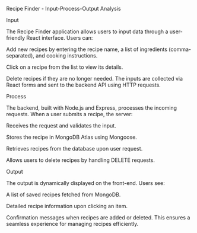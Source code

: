 Recipe Finder - Input-Process-Output Analysis

Input

The Recipe Finder application allows users to input data through a user-friendly React interface. Users can:

Add new recipes by entering the recipe name, a list of ingredients (comma-separated), and cooking instructions.

Click on a recipe from the list to view its details.

Delete recipes if they are no longer needed.
The inputs are collected via React forms and sent to the backend API using HTTP requests.

Process

The backend, built with Node.js and Express, processes the incoming requests. When a user submits a recipe, the server:

Receives the request and validates the input.

Stores the recipe in MongoDB Atlas using Mongoose.

Retrieves recipes from the database upon user request.

Allows users to delete recipes by handling DELETE requests.

Output

The output is dynamically displayed on the front-end. Users see:

A list of saved recipes fetched from MongoDB.

Detailed recipe information upon clicking an item.

Confirmation messages when recipes are added or deleted.
This ensures a seamless experience for managing recipes efficiently.


